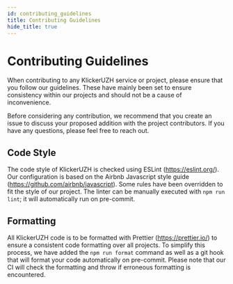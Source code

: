 ```yaml
---
id: contributing_guidelines
title: Contributing Guidelines
hide_title: true
---
```


# Contributing Guidelines

When contributing to any KlickerUZH service or project, please ensure that you follow our guidelines. These have mainly been set to ensure consistency within our projects and should not be a cause of inconvenience.

Before considering any contribution, we recommend that you create an issue to discuss your proposed addition with the project contributors. If you have any questions, please feel free to reach out.

## Code Style

The code style of KlickerUZH is checked using ESLint (https://eslint.org/). Our configuration is based on the Airbnb Javascript style guide (https://github.com/airbnb/javascript). Some rules have been overridden to fit the style of our project. The linter can be manually executed with `npm run lint`; it will automatically run on pre-commit.

## Formatting

All KlickerUZH code is to be formatted with Prettier (https://prettier.io/) to ensure a consistent code formatting over all projects. To simplify this process, we have added the `npm run format` command as well as a git hook that will format your code automatically on pre-commit. Please note that our CI will check the formatting and throw if erroneous formatting is encountered.
